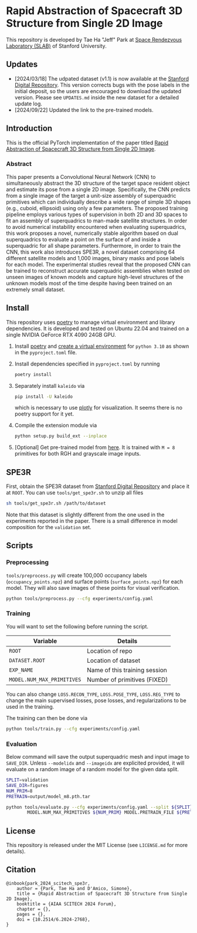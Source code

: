 # Rapid Abstraction of Spacecraft 3D Structure from Single 2D Image

This repository is developed by Tae Ha "Jeff" Park at [Space Rendezvous Laboratory (SLAB)](https://slab.stanford.edu) of Stanford University.

## Updates

- [2024/03/18] The udpated dataset (v1.1) is now available at the [Stanford Digital Repository](https://purl.stanford.edu/pk719hm4806). This version corrects bugs with the pose labels in the initial deposit, so the users are encouraged to download the updated version. Please see `UPDATES.md` inside the new dataset for a detailed update log.
- [2024/09/22] Updated the link to the pre-trained models.

## Introduction

This is the official PyTorch implementation of the paper titled [Rapid Abstraction of Spacecraft 3D Structure from Single 2D Image](https://arc.aiaa.org/doi/10.2514/6.2024-2768).

### Abstract

This paper presents a Convolutional Neural Network (CNN) to simultaneously abstract the 3D structure of the target space resident object and estimate its pose from a single 2D image. Specifically, the CNN predicts from a single image of the target a unit-size assembly of superquadric primitives which can individually describe a wide range of simple 3D shapes (e.g., cuboid, ellipsoid) using only a few parameters. The proposed training pipeline employs various types of supervision in both 2D and 3D spaces to fit an assembly of superquadrics to man-made satellite structures. In order to avoid numerical instability encountered when evaluating superquadrics, this work proposes a novel, numerically stable algorithm based on dual superquadrics to evaluate a point on the surface of and inside a superquadric for all shape parameters. Furthermore, in order to train the CNN, this work also introduces SPE3R, a novel dataset comprising 64 different satellite models and 1,000 images, binary masks and pose labels for each model. The experimental studies reveal that the proposed CNN can be trained to reconstruct accurate superquadric assemblies when tested on unseen images of known models and capture high-level structures of the unknown models most of the time despite having been trained on an extremely small dataset.

## Install

This repository uses [poetry](https://python-poetry.org) to manage virtual environment and library dependencies. It is developed and tested on Ubuntu 22.04 and trained on a single NVIDIA GeForce RTX 4090 24GB GPU.

1. Install [poetry](https://python-poetry.org/docs/#installation) and [create a virtual environment](https://python-poetry.org/docs/managing-environments/) for `python 3.10` as shown in the `pyproject.toml` file.

2. Install dependencies specified in `pyproject.toml` by running

    ``` bash
    poetry install
    ```

3. Separately install `kaleido` via

    ``` bash
    pip install -U kaleido
    ```

    which is necessary to use [plotly](https://plotly.com/python/) for visualization. It seems there is no poetry support for it yet.

4. Compile the extension module via

    ``` bash
    python setup.py build_ext --inplace
    ```

5. [Optional] Get pre-trained model from [here](https://1drv.ms/f/c/fa28139a835eeb46/Evpp5SltMNNFqX_W26jaCzAB_UF6knvqKmkF-143sSAMVw). It is trained with `M = 8` primitives for both RGH and grayscale image inputs.

## SPE3R

First, obtain the SPE3R dataset from [Stanford Digital Repository](https://purl.stanford.edu/pk719hm4806) and place it at `ROOT`. You can use `tools/get_spe3r.sh` to unzip all files

``` bash
sh tools/get_spe3r.sh /path/to/dataset
```

Note that this dataset is slightly different from the one used in the experiments reported in the paper. There is a small difference in model composition for the `validation` set.

## Scripts

### Preprocessing

`tools/preprocess.py` will create 100,000 occupancy labels (`occupancy_points.npz`) and surface points (`surface_points.npz`) for each model. They will also save images of these points for visual verification.

``` bash
python tools/preprocess.py --cfg experiments/config.yaml
```

### Training

You will want to set the following before running the script.

| Variable                   | Details                       |
|----------------------------|-------------------------------|
| `ROOT`                     | Location of repo              |
| `DATASET.ROOT`             | Location of dataset           |
| `EXP_NAME`                 | Name of this training session |
| `MODEL.NUM_MAX_PRIMITIVES` | Number of primitives (FIXED)  |

You can also change `LOSS.RECON_TYPE`, `LOSS.POSE_TYPE`, `LOSS.REG_TYPE` to change the main supervised losses, pose losses, and regularizations to be used in the training.

The training can then be done via

``` bash
python tools/train.py --cfg experiments/config.yaml
```

### Evaluation

Below command will save the output superquadric mesh and input image to `SAVE_DIR`. Unless `--modelidx` and `--imageidx` are explicited provided, it will evaluate on a random image of a random model for the given data split.

``` bash
SPLIT=validation
SAVE_DIR=figures
NUM_PRIM=8
PRETRAIN=output/model_m8.pth.tar

python tools/evaluate.py --cfg experiments/config.yaml --split ${SPLIT} --save_dir ${SAVE_DIR} \
        MODEL.NUM_MAX_PRIMITIVES ${NUM_PRIM} MODEL.PRETRAIN_FILE ${PRETRAIN}
```

## License

This repository is released under the MIT License (see `LICENSE.md` for more details).

## Citation

```
@inbook{park_2024_scitech_spe3r,
    author = {Park, Tae Ha and D'Amico, Simone},
    title = {Rapid Abstraction of Spacecraft 3D Structure from Single 2D Image},
    booktitle = {AIAA SCITECH 2024 Forum},
    chapter = {},
    pages = {},
    doi = {10.2514/6.2024-2768},
}
```
